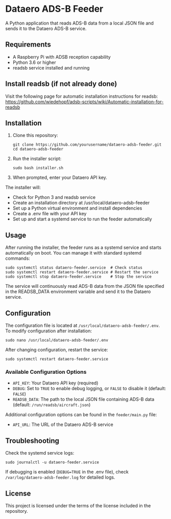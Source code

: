 # Dataero ADS-B Feeder

A Python application that reads ADS-B data from a local JSON file and sends it to the Dataero ADS-B service.

## Requirements

- A Raspberry Pi with ADSB reception capability
- Python 3.6 or higher
- readsb service installed and running


## Install readsb (if not already done)

Visit the following page for automatic installation instructions for readsb:
https://github.com/wiedehopf/adsb-scripts/wiki/Automatic-installation-for-readsb


## Installation

1. Clone this repository:
   ```
   git clone https://github.com/yourusername/dataero-adsb-feeder.git
   cd dataero-adsb-feeder
   ```

2. Run the installer script:
   ```
   sudo bash installer.sh
   ```

3. When prompted, enter your Dataero API key.

The installer will:
- Check for Python 3 and readsb service
- Create an installation directory at /usr/local/dataero-adsb-feeder
- Set up a Python virtual environment and install dependencies
- Create a .env file with your API key
- Set up and start a systemd service to run the feeder automatically

## Usage

After running the installer, the feeder runs as a systemd service and starts automatically on boot. You can manage it with standard systemd commands:

```
sudo systemctl status dataero-feeder.service  # Check status
sudo systemctl restart dataero-feeder.service # Restart the service
sudo systemctl stop dataero-feeder.service    # Stop the service
```

The service will continuously read ADS-B data from the JSON file specified in the READSB_DATA environment variable and send it to the Dataero service.

## Configuration

The configuration file is located at `/usr/local/dataero-adsb-feeder/.env`. To modify configuration after installation:

```
sudo nano /usr/local/dataero-adsb-feeder/.env
```

After changing configuration, restart the service:

```
sudo systemctl restart dataero-feeder.service
```

### Available Configuration Options

- `API_KEY`: Your Dataero API key (required)
- `DEBUG`: Set to `TRUE` to enable debug logging, or `FALSE` to disable it (default: `FALSE`)
- `READSB_DATA`: The path to the local JSON file containing ADS-B data (default: `/run/readsb/aircraft.json`)

Additional configuration options can be found in the `feeder/main.py` file:

- `API_URL`: The URL of the Dataero ADS-B service

## Troubleshooting

Check the systemd service logs:

```
sudo journalctl -u dataero-feeder.service
```

If debugging is enabled (`DEBUG=TRUE` in the .env file), check `/var/log/dataero-adsb-feeder.log` for detailed logs.

## License

This project is licensed under the terms of the license included in the repository.
